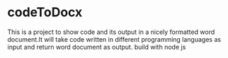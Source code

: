 # codeToDocx
This is a project to show code and its output in a nicely formatted word document.It will take code written in different programming languages as input and return word document as output.
build with node js 
